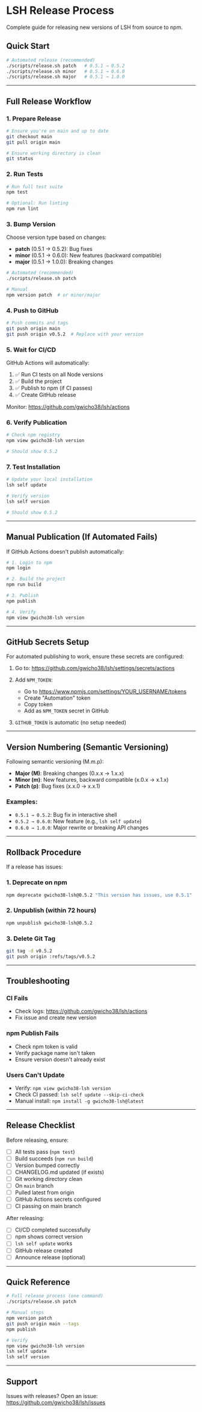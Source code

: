 # LSH Release Process

Complete guide for releasing new versions of LSH from source to npm.

## Quick Start

```bash
# Automated release (recommended)
./scripts/release.sh patch   # 0.5.1 → 0.5.2
./scripts/release.sh minor   # 0.5.1 → 0.6.0
./scripts/release.sh major   # 0.5.1 → 1.0.0
```

---

## Full Release Workflow

### 1. **Prepare Release**

```bash
# Ensure you're on main and up to date
git checkout main
git pull origin main

# Ensure working directory is clean
git status
```

### 2. **Run Tests**

```bash
# Run full test suite
npm test

# Optional: Run linting
npm run lint
```

### 3. **Bump Version**

Choose version type based on changes:
- **patch** (0.5.1 → 0.5.2): Bug fixes
- **minor** (0.5.1 → 0.6.0): New features (backward compatible)
- **major** (0.5.1 → 1.0.0): Breaking changes

```bash
# Automated (recommended)
./scripts/release.sh patch

# Manual
npm version patch  # or minor/major
```

### 4. **Push to GitHub**

```bash
# Push commits and tags
git push origin main
git push origin v0.5.2  # Replace with your version
```

### 5. **Wait for CI/CD**

GitHub Actions will automatically:
1. ✅ Run CI tests on all Node versions
2. ✅ Build the project
3. ✅ Publish to npm (if CI passes)
4. ✅ Create GitHub release

Monitor: https://github.com/gwicho38/lsh/actions

### 6. **Verify Publication**

```bash
# Check npm registry
npm view gwicho38-lsh version

# Should show 0.5.2
```

### 7. **Test Installation**

```bash
# Update your local installation
lsh self update

# Verify version
lsh self version

# Should show 0.5.2
```

---

## Manual Publication (If Automated Fails)

If GitHub Actions doesn't publish automatically:

```bash
# 1. Login to npm
npm login

# 2. Build the project
npm run build

# 3. Publish
npm publish

# 4. Verify
npm view gwicho38-lsh version
```

---

## GitHub Secrets Setup

For automated publishing to work, ensure these secrets are configured:

1. Go to: https://github.com/gwicho38/lsh/settings/secrets/actions

2. Add `NPM_TOKEN`:
   - Go to https://www.npmjs.com/settings/YOUR_USERNAME/tokens
   - Create "Automation" token
   - Copy token
   - Add as `NPM_TOKEN` secret in GitHub

3. `GITHUB_TOKEN` is automatic (no setup needed)

---

## Version Numbering (Semantic Versioning)

Following semantic versioning (M.m.p):

- **Major (M)**: Breaking changes (0.x.x → 1.x.x)
- **Minor (m)**: New features, backward compatible (x.0.x → x.1.x)
- **Patch (p)**: Bug fixes (x.x.0 → x.x.1)

### Examples:

- `0.5.1 → 0.5.2`: Bug fix in interactive shell
- `0.5.2 → 0.6.0`: New feature (e.g., `lsh self update`)
- `0.6.0 → 1.0.0`: Major rewrite or breaking API changes

---

## Rollback Procedure

If a release has issues:

### 1. Deprecate on npm
```bash
npm deprecate gwicho38-lsh@0.5.2 "This version has issues, use 0.5.1"
```

### 2. Unpublish (within 72 hours)
```bash
npm unpublish gwicho38-lsh@0.5.2
```

### 3. Delete Git Tag
```bash
git tag -d v0.5.2
git push origin :refs/tags/v0.5.2
```

---

## Troubleshooting

### CI Fails
- Check logs: https://github.com/gwicho38/lsh/actions
- Fix issue and create new version

### npm Publish Fails
- Check npm token is valid
- Verify package name isn't taken
- Ensure version doesn't already exist

### Users Can't Update
- Verify: `npm view gwicho38-lsh version`
- Check CI passed: `lsh self update --skip-ci-check`
- Manual install: `npm install -g gwicho38-lsh@latest`

---

## Release Checklist

Before releasing, ensure:

- [ ] All tests pass (`npm test`)
- [ ] Build succeeds (`npm run build`)
- [ ] Version bumped correctly
- [ ] CHANGELOG.md updated (if exists)
- [ ] Git working directory clean
- [ ] On `main` branch
- [ ] Pulled latest from origin
- [ ] GitHub Actions secrets configured
- [ ] CI passing on main branch

After releasing:

- [ ] CI/CD completed successfully
- [ ] npm shows correct version
- [ ] `lsh self update` works
- [ ] GitHub release created
- [ ] Announce release (optional)

---

## Quick Reference

```bash
# Full release process (one command)
./scripts/release.sh patch

# Manual steps
npm version patch
git push origin main --tags
npm publish

# Verify
npm view gwicho38-lsh version
lsh self update
lsh self version
```

---

## Support

Issues with releases? Open an issue:
https://github.com/gwicho38/lsh/issues
